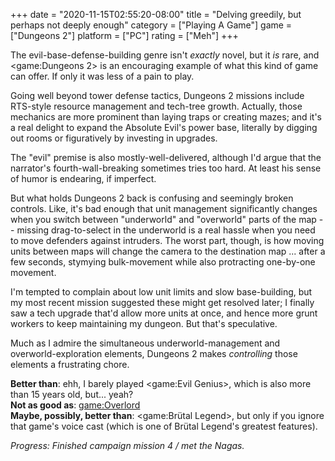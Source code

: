 +++
date = "2020-11-15T02:55:20-08:00"
title = "Delving greedily, but perhaps not deeply enough"
category = ["Playing A Game"]
game = ["Dungeons 2"]
platform = ["PC"]
rating = ["Meh"]
+++

The evil-base-defense-building genre isn't <i>exactly</i> novel, but it <i>is</i> rare, and <game:Dungeons 2> is an encouraging example of what this kind of game can offer.  If only it was less of a pain to play.

Going well beyond tower defense tactics, Dungeons 2 missions include RTS-style resource management and tech-tree growth.  Actually, those mechanics are more prominent than laying traps or creating mazes; and it's a real delight to expand the Absolute Evil's power base, literally by digging out rooms or figuratively by investing in upgrades.

The "evil" premise is also mostly-well-delivered, although I'd argue that the narrator's fourth-wall-breaking sometimes tries too hard.  At least his sense of humor is endearing, if imperfect.

But what holds Dungeons 2 back is confusing and seemingly broken controls.  Like, it's bad enough that unit management significantly changes when you switch between "underworld" and "overworld" parts of the map -- missing drag-to-select in the underworld is a real hassle when you need to move defenders against intruders.  The worst part, though, is how moving units between maps will change the camera to the destination map ... after a few seconds, stymying bulk-movement while also protracting one-by-one movement.

I'm tempted to complain about low unit limits and slow base-building, but my most recent mission suggested these might get resolved later; I finally saw a tech upgrade that'd allow more units at once, and hence more grunt workers to keep maintaining my dungeon.  But that's speculative.

Much as I admire the simultaneous underworld-management and overworld-exploration elements, Dungeons 2 makes <i>controlling</i> those elements a frustrating chore.

<b>Better than</b>: ehh, I barely played <game:Evil Genius>, which is also more than 15 years old, but... yeah?  
<b>Not as good as</b>: <game:Overlord>  
<b>Maybe, possibly, better than</b>: <game:Brütal Legend>, but only if you ignore that game's voice cast (which is one of Brütal Legend's greatest features).

<i>Progress: Finished campaign mission 4 / met the Nagas.</i>
